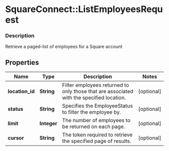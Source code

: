# SquareConnect::ListEmployeesRequest

### Description

Retrieve a paged-list of employees for a Square account

## Properties
Name | Type | Description | Notes
------------ | ------------- | ------------- | -------------
**location_id** | **String** | Filter employees returned to only those that are associated with the specified location. | [optional] 
**status** | **String** | Specifies the EmployeeStatus to filter the employee by. | [optional] 
**limit** | **Integer** | The number of employees to be returned on each page. | [optional] 
**cursor** | **String** | The token required to retrieve the specified page of results. | [optional] 


